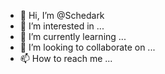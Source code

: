 - 👋 Hi, I’m @Schedark
- 👀 I’m interested in ...
- 🌱 I’m currently learning ...
- 💞️ I’m looking to collaborate on ...
- 📫 How to reach me ...

<!---
Schedark/Schedark is a ✨ special ✨ repository because its `README.md` (this file) appears on your GitHub profile.
You can click the Preview link to take a look at your changes.
--->
